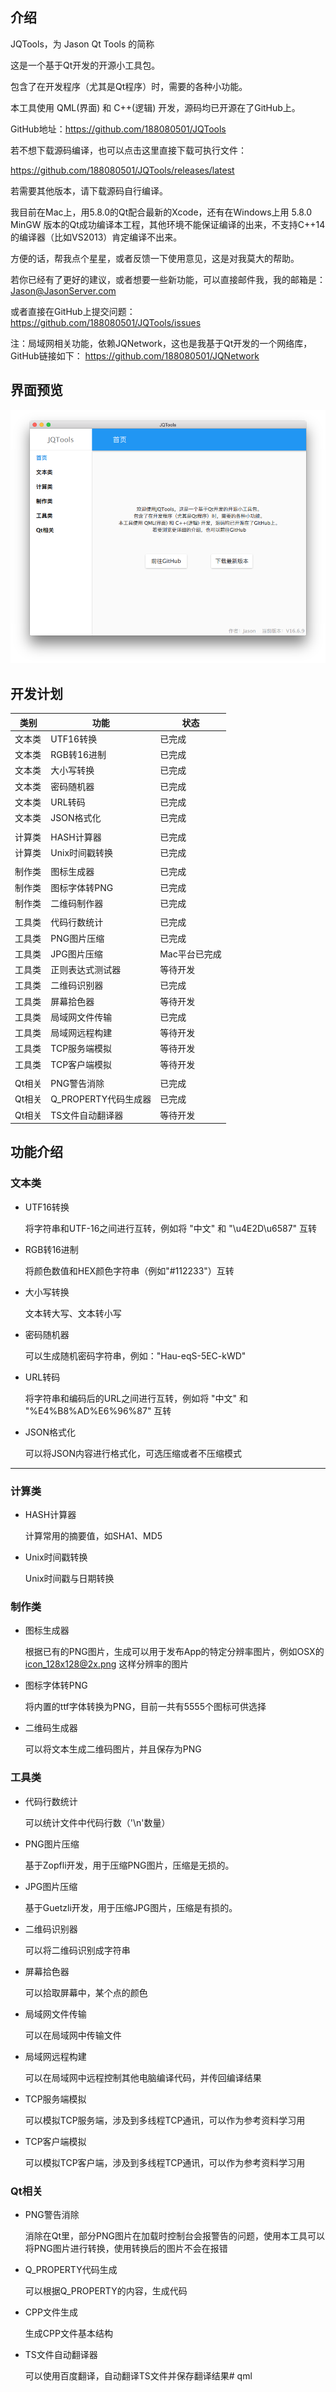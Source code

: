 ## 介绍

JQTools，为 Jason Qt Tools 的简称

这是一个基于Qt开发的开源小工具包。

包含了在开发程序（尤其是Qt程序）时，需要的各种小功能。

本工具使用 QML(界面) 和 C++(逻辑) 开发，源码均已开源在了GitHub上。

GitHub地址：https://github.com/188080501/JQTools

若不想下载源码编译，也可以点击这里直接下载可执行文件：
 
https://github.com/188080501/JQTools/releases/latest

若需要其他版本，请下载源码自行编译。 

我目前在Mac上，用5.8.0的Qt配合最新的Xcode，还有在Windows上用 5.8.0 MinGW 版本的Qt成功编译本工程，其他环境不能保证编译的出来，不支持C++14的编译器（比如VS2013）肯定编译不出来。

方便的话，帮我点个星星，或者反馈一下使用意见，这是对我莫大的帮助。

若你已经有了更好的建议，或者想要一些新功能，可以直接邮件我，我的邮箱是：Jason@JasonServer.com

或者直接在GitHub上提交问题：
https://github.com/188080501/JQTools/issues

注：局域网相关功能，依赖JQNetwork，这也是我基于Qt开发的一个网络库，GitHub链接如下：
https://github.com/188080501/JQNetwork

## 界面预览

![](./preview/JQToolsPreview.png)

## 开发计划

类别|功能|状态
---|---|---
文本类|UTF16转换|已完成
文本类|RGB转16进制|已完成
文本类|大小写转换|已完成
文本类|密码随机器|已完成
文本类|URL转码|已完成
文本类|JSON格式化|已完成
 | | 
计算类|HASH计算器|已完成
计算类|Unix时间戳转换|已完成
 | | 
制作类|图标生成器|已完成
制作类|图标字体转PNG|已完成
制作类|二维码制作器|已完成
 | | 
工具类|代码行数统计|已完成
工具类|PNG图片压缩|已完成
工具类|JPG图片压缩|Mac平台已完成
工具类|正则表达式测试器|等待开发
工具类|二维码识别器|已完成
工具类|屏幕拾色器|等待开发
工具类|局域网文件传输|已完成
工具类|局域网远程构建|等待开发
工具类|TCP服务端模拟|等待开发
工具类|TCP客户端模拟|等待开发
 | | 
Qt相关|PNG警告消除|已完成
Qt相关|Q_PROPERTY代码生成器|已完成
Qt相关|TS文件自动翻译器|等待开发

## 功能介绍
### 文本类

* UTF16转换

	将字符串和UTF-16之间进行互转，例如将 "中文" 和 "\u4E2D\u6587" 互转

* RGB转16进制

	将颜色数值和HEX颜色字符串（例如"#112233"）互转
	
* 大小写转换

	文本转大写、文本转小写
	
* 密码随机器

	可以生成随机密码字符串，例如："Hau-eqS-5EC-kWD"
	
* URL转码

	将字符串和编码后的URL之间进行互转，例如将 "中文" 和 "%E4%B8%AD%E6%96%87" 互转
	
* JSON格式化

	可以将JSON内容进行格式化，可选压缩或者不压缩模式
	
***
### 计算类
* HASH计算器

	计算常用的摘要值，如SHA1、MD5
	
* Unix时间戳转换

	Unix时间戳与日期转换
	
### 制作类
* 图标生成器

	根据已有的PNG图片，生成可以用于发布App的特定分辨率图片，例如OSX的 icon_128x128@2x.png 这样分辨率的图片
	
* 图标字体转PNG

	将内置的ttf字体转换为PNG，目前一共有5555个图标可供选择
	
* 二维码生成器

	可以将文本生成二维码图片，并且保存为PNG
	
### 工具类
* 代码行数统计

	可以统计文件中代码行数（'\n'数量）
	
* PNG图片压缩

	基于Zopfli开发，用于压缩PNG图片，压缩是无损的。
	
* JPG图片压缩

	基于Guetzli开发，用于压缩JPG图片，压缩是有损的。
	
* 二维码识别器
	
	可以将二维码识别成字符串	

* 屏幕拾色器

	可以拾取屏幕中，某个点的颜色

* 局域网文件传输

	可以在局域网中传输文件
	
* 局域网远程构建

	可以在局域网中远程控制其他电脑编译代码，并传回编译结果
	
* TCP服务端模拟

	可以模拟TCP服务端，涉及到多线程TCP通讯，可以作为参考资料学习用
	
* TCP客户端模拟

	可以模拟TCP客户端，涉及到多线程TCP通讯，可以作为参考资料学习用
	
### Qt相关
* PNG警告消除

	消除在Qt里，部分PNG图片在加载时控制台会报警告的问题，使用本工具可以将PNG图片进行转换，使用转换后的图片不会在报错
	
* Q_PROPERTY代码生成

	可以根据Q_PROPERTY的内容，生成代码
	
* CPP文件生成

	生成CPP文件基本结构
	
* TS文件自动翻译器

	可以使用百度翻译，自动翻译TS文件并保存翻译结果# qml
